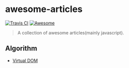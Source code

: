 # awesome-articles 

[![Travis CI](https://travis-ci.org/ZYSzys/awesome-articles.svg?branch=master)](https://travis-ci.org/ZYSzys/awesome-articles)
[![Awesome](https://awesome.re/badge.svg)](https://github.com/sindresorhus/awesome#readme)

> A collection of awesome articles(mainly javascript). 


## Algorithm

- [Virtual DOM](https://github.com/livoras/blog/issues/13)
